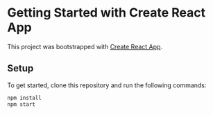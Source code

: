 # Getting Started with Create React App

This project was bootstrapped with [Create React App](https://github.com/facebook/create-react-app).

## Setup

To get started, clone this repository and run the following commands:

```bash
npm install
npm start

